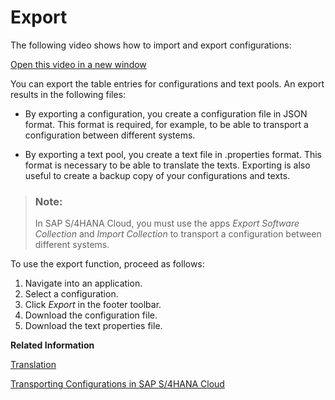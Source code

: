 <!-- loio7de497582a954b48bb687bb2da11dfa3 -->

# Export

The following video shows how to import and export configurations:



[Open this video in a new window](https://www.kaltura.com/p/1921661/sp/192166100/embedIframeJs/uiconf_id/37285991/partner_id/1921661?iframeembed=true&playerId=kaltura_player&entry_id=1_umaqoyme) 

You can export the table entries for configurations and text pools. An export results in the following files:

-   By exporting a configuration, you create a configuration file in JSON format. This format is required, for example, to be able to transport a configuration between different systems.

-   By exporting a text pool, you create a text file in .properties format. This format is necessary to be able to translate the texts. Exporting is also useful to create a backup copy of your configurations and texts.


> ### Note:  
> In SAP S/4HANA Cloud, you must use the apps *Export Software Collection* and *Import Collection* to transport a configuration between different systems.

To use the export function, proceed as follows:

1.  Navigate into an application.
2.  Select a configuration.
3.  Click *Export* in the footer toolbar.
4.  Download the configuration file.
5.  Download the text properties file.

**Related Information**  


[Translation](translation-4510c30.md "")

[Transporting Configurations in SAP S/4HANA Cloud](transporting-configurations-in-sap-s-4hana-cloud-7d5e418.md "")

